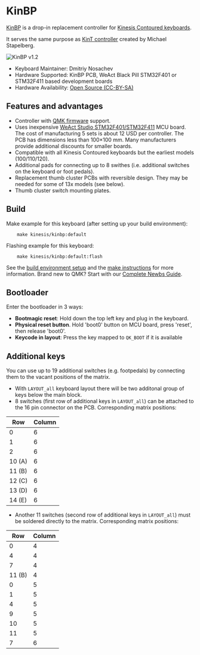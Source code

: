 # KinBP
[KinBP](https://github.com/DmNosachev/kinbp) is a drop-in replacement controller for [Kinesis Contoured keyboards](https://deskthority.net/wiki/Kinesis_Contoured).

It serves the same purpose as [KinT controller](https://github.com/kinx-project/kint) created by Michael Stapelberg.

![KinBP v1.2](https://i.imgur.com/tfWhnpxh.jpg)

* Keyboard Maintainer: Dmitriy Nosachev
* Hardware Supported: KinBP PCB, WeAct Black Pill STM32F401 or STM32F411 based development boards
* Hardware Availability: [Open Source (CC-BY-SA)](https://github.com/DmNosachev/kinbp)

## Features and advantages
- Controller with [QMK firmware](https://qmk.fm/) support.
- Uses inexpensive [WeAct Studio STM32F401/STM32F411](https://github.com/WeActTC/MiniSTM32F4x1) MCU board. The cost of manufacturing 5 sets is about 12 USD per controller. The PCB has dimensions less than 100×100 mm. Many manufacturers provide additional discounts for smaller boards.
- Compatible with all Kinesis Contoured keyboards but the earliest models (100/110/120).
- Additional pads for connecting up to 8 swithes (i.e. additional switches on the keyboard or foot pedals).
- Replacement thumb cluster PCBs with reversible design. They may be needed for some of 13x models (see below). 
- Thumb cluster switch mounting plates.

## Build
Make example for this keyboard (after setting up your build environment):

```
    make kinesis/kinbp:default
```

Flashing example for this keyboard:

```
    make kinesis/kinbp:default:flash
```

See the [build environment setup](https://docs.qmk.fm/#/getting_started_build_tools) and the [make instructions](https://docs.qmk.fm/#/getting_started_make_guide) for more information. Brand new to QMK? Start with our [Complete Newbs Guide](https://docs.qmk.fm/#/newbs).

## Bootloader

Enter the bootloader in 3 ways:

* **Bootmagic reset**: Hold down the top left key and plug in the keyboard.
* **Physical reset button**. Hold 'boot0' button on MCU board, press 'reset', then release 'boot0'.
* **Keycode in layout**: Press the key mapped to `QK_BOOT` if it is available

## Additional keys
You can use up to 19 additional switches (e.g. footpedals) by connecting them to the vacant positions of the matrix.
- With `LAYOUT_all` keyboard layout there will be two additonal group of keys below the main block.
- 8 switches (first row of additional keys in `LAYOUT_all`) can be attached to the 16 pin connector on the PCB. Corresponding matrix positions:

| Row    | Column |
| -------| ------ |
| 0      |   6    |
| 1      |   6    |
| 2      |   6    |
| 10 (A) |   6    |
| 11 (B) |   6    |
| 12 (C) |   6    |
| 13 (D) |   6    |
| 14 (E) |   6    |
- Another 11 switches (second row of additional keys in `LAYOUT_all`) must be soldered directly to the matrix. Corresponding matrix positions:

| Row    | Column |
| -------| ------ |
| 0      |   4    |
| 4      |   4    |
| 7      |   4    |
| 11 (B) |   4    |
| 0      |   5    |
| 1      |   5    |
| 4      |   5    |
| 9      |   5    |
| 10     |   5    |
| 11     |   5    |
| 7      |   6    |
